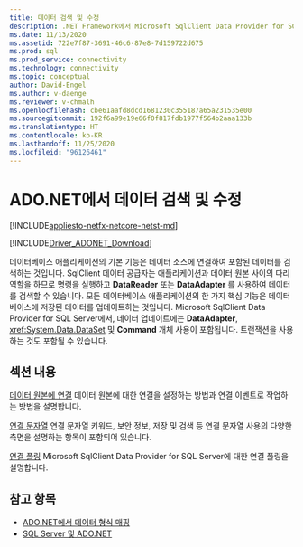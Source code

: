 ```yaml
---
title: 데이터 검색 및 수정
description: .NET Framework에서 Microsoft SqlClient Data Provider for SQL Server는 데이터를 읽고 업데이트하기 위한 애플리케이션과 데이터 원본 간의 브리지 역할을 합니다.
ms.date: 11/13/2020
ms.assetid: 722e7f87-3691-46c6-87e8-7d159722d675
ms.prod: sql
ms.prod_service: connectivity
ms.technology: connectivity
ms.topic: conceptual
author: David-Engel
ms.author: v-daenge
ms.reviewer: v-chmalh
ms.openlocfilehash: cbe61aafd8dcd1681230c355187a65a231535e00
ms.sourcegitcommit: 192f6a99e19e66f0f817fdb1977f564b2aaa133b
ms.translationtype: HT
ms.contentlocale: ko-KR
ms.lasthandoff: 11/25/2020
ms.locfileid: "96126461"
---
```

# <a name="retrieving-and-modifying-data-in-adonet"></a>ADO.NET에서 데이터 검색 및 수정

[!INCLUDE[appliesto-netfx-netcore-netst-md](../../includes/appliesto-netfx-netcore-netst-md.md)]

[!INCLUDE[Driver_ADONET_Download](../../includes/driver_adonet_download.md)]

데이터베이스 애플리케이션의 기본 기능은 데이터 소스에 연결하여 포함된 데이터를 검색하는 것입니다. SqlClient 데이터 공급자는 애플리케이션과 데이터 원본 사이의 다리 역할을 하므로 명령을 실행하고 **DataReader** 또는 **DataAdapter** 를 사용하여 데이터를 검색할 수 있습니다. 모든 데이터베이스 애플리케이션의 한 가지 핵심 기능은 데이터베이스에 저장된 데이터를 업데이트하는 것입니다. Microsoft SqlClient Data Provider for SQL Server에서, 데이터 업데이트에는 **DataAdapter**, <xref:System.Data.DataSet> 및 **Command** 개체 사용이 포함됩니다. 트랜잭션을 사용하는 것도 포함될 수 있습니다.

## <a name="in-this-section"></a>섹션 내용

[데이터 원본에 연결](connecting-to-data-source.md) 데이터 원본에 대한 연결을 설정하는 방법과 연결 이벤트로 작업하는 방법을 설명합니다.

[연결 문자열](connection-strings.md) 연결 문자열 키워드, 보안 정보, 저장 및 검색 등 연결 문자열 사용의 다양한 측면을 설명하는 항목이 포함되어 있습니다.

[연결 풀링](connection-pooling.md) Microsoft SqlClient Data Provider for SQL Server에 대한 연결 풀링을 설명합니다.

## <a name="see-also"></a>참고 항목

- [ADO.NET에서 데이터 형식 매핑](data-type-mappings-ado-net.md)
- [SQL Server 및 ADO.NET](./sql/index.md)
